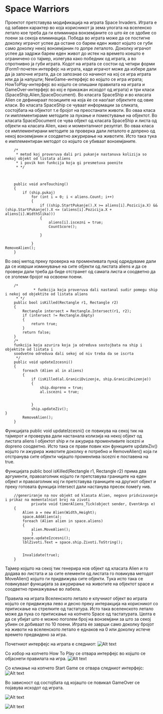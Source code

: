 Space Warriors
===================


Проектот претставува модификација на играта Space Invaders. Играта е од забавен карактер во која корисникот ја зема улогата на вселенско летало кое треба да ги елиминира вонземјаните со што ќе се здобие со поени за секоја елиминација. Победа во играта може да се постигне доколку играчот успее да остане со барем еден живот којшто се губи само доколку некој вонземјанин го допре леталото. Доколку играчот успее да задржи барем еден живот до истек на времето коешто е ограничено со тајмер, излегува како победник од играта, а во спротнивно ја губи играта.
Кодот на играта се состои од четири форми (Form1-почетен интерфејс на играта, каде играчот може да избере дали да ја започне играта, да се запознае со начинот на кој се игра играта или да ја напушти; NewGame-интерфејс во којшто се игра играта; HowToPlay-интерфејс во којшто се опишани правилата на играта и GameOver-интерфејс во кој е прикажан исходот од играта)  и три класи (SpaceShip,Alien,SpaceDocument).
Во класата SpaceShip и во класата Alien се дефинираат позициите на која ќе се наоѓаат објектите од овие класи.  Во класата SpaceShip се чуваат информации за сликата, состојбата на објектот т.е бројот на преостанати животи. Во оваа класа ги имплементираме методите за пукање и поместување на објектот.
Во класата  SpaceDocument се чува објект од класата SpaceShip и листа од објекти на класата Alien, како и моменталниот резултат. Во оваа класа се имплементирани методите за проверка дали леталото е допрено од некој вонземјанин и соодветно ажурирање на животите. Исто така тука е имплементиран методот со којшто се убиваат вонземјаните.



        /*
         * metod koj proveruva dali pri pukanje nastanuva kolizija so nekoj objekt od listata aliens
         * i povik kon funkcija koja gi presmetuva poenite
         * */
         
         
         
        public void areTouching()
        {
            if (ship.pukaj)
                for (int i = 0; i < aliens.Count; i++)
                {
                    if ((ship.StartPukanje().X >= aliens[i].Pozicija.X) && (ship.StartPukanje().X <= (aliens[i].Pozicija.X + aliens[i].WidthSlika)))
                    {
                        aliens[i].iscezni = true;
                        CountScore();

                    }

                }
    RemoveAlien();
        }

 Во овој метод преку проверка на променливата пукај одредуваме дали да се изврши изминување на сите објекти од листата aliens и да се провери дали треба да биде отстранет од самата листа и соодветно да се зголеми бројот на освоени поени.

        /*
                 * funkcija koja proveruva dali nastanal sudir pomegu ship i nekoj od objektite od listata aliens
         * */
        public bool isKilled(Rectangle r1, Rectangle r2)
        {
            Rectangle intersect = Rectangle.Intersect(r1, r2);
            if (intersect != Rectangle.Empty)
            {
                return true;
            }
            return false;
        }
        /*
        funkcija koja azurira koja ja odreduva sostojbata na ship i objektite od listata i
        soodvetno odreduva dali sekoj od niv treba da se iscrta
         */
        public void updateIzcesni()
        {
            foreach (Alien al in aliens)
            {
                if (isKilled(al.GraniciDvizenje, ship.GraniciDvizenje))
                {
                    ship.dopreno = true;
                    al.iscezni = true;


                }
                ship.updateZiv();
    }
            RemoveAlien();
        }

Функцијата public void updateIzcesni() се повикува  на секој тик на тајмерот и проверува дали настанала колизија на некој објект од листата aliens I објектот ship и ги ажурира променливите iscezni и dopreno соодветно. Исто така се прави повик кон функциите updateZiv() којшто ги ажурира животите доколку е потребно и RemoveAlien() која ги отстранува сите објекти чијашто променлива iscezni е поставена на true.

Функцијата public bool isKilled(Rectangle r1, Rectangle r2) прима два аргументи, правоаголник којшто ги претставува границите на еден објект и правоаголник кој ги претставува границите на другиот објект и преку готовата  функција intersect дали настанува пресек помеѓу нив.

        //generiranje na nov objekt od klasata Alien, negovo pridvizuvanje i prikaz na momentalniot broj na zivoti 
                private void timerAliens_Tick(object sender, EventArgs e)
        {
            Alien a = new Alien(Width,Height);
            space.AddAlien(a);
            foreach (Alien alien in space.aliens)
            {
                alien.MoveAlien();
                }
            space.updateIzcesni();
            lblZivoti.Text = space.ship.Zivoti.ToString();
            
          
            Invalidate(true);
        }

Тајмер којшто на секој тик генерира нов објект од класата Alien и го додава во листата и за сите елементи од листата го повикува методот MoveAlien() којшто ги придвижува сите објекти. Тука исто така се повикуваат функцијата за ажурирање на животите на објектот space и соодветно прикажување во лабела.

Правила на играта
Вселенското летало е клучниот објект во играта којшто се придвижува лево и десно преку интеракција на корисникот со притискање на стрелките од тастатура. Исто така вселенското летало може да пука со притискање на копчето Space од тастатурата. Целта е да се убијат што е можно поголем број на вонземјани за што за секој убиен се добиваат по 10 поени. Играта ќе заврши само доколку бројот на животи на вселенското летало е еднаков на 0 или доколку истече времето предвидено за игра.

Почетниот интерфејс на играта е следниот:
![Alt text](https://github.com/IzabelaH/SpaceWarrior/blob/master/SpaceWarriors/Recources/pocetok.png)

Со избор на копчето How To Play се отвара интерфејс во којшто се објаснети правилата на игра.
![Alt text](https://github.com/IzabelaH/SpaceWarrior/blob/master/SpaceWarriors/Recources/howtoplay.png)
 

Со кликање на копчето Start Game се отвара следниот интерфејс:
![Alt text](https://github.com/IzabelaH/SpaceWarrior/blob/master/SpaceWarriors/Recources/start.png)

 

Во зависност од состојбата од којашто се повикал GameOver се појавува исходот од играта.
  

![Alt text](https://github.com/IzabelaH/SpaceWarrior/blob/master/SpaceWarriors/Recources/gameoverlose.png)

![Alt text](https://github.com/IzabelaH/SpaceWarrior/blob/master/SpaceWarriors/Recources/gameoverwin.png)


